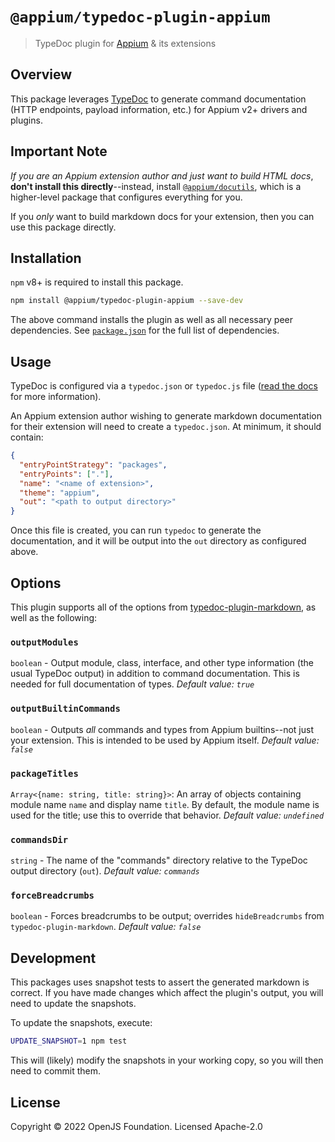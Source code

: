 # `@appium/typedoc-plugin-appium`

> TypeDoc plugin for [Appium](https://appium.io) & its extensions

## Overview

This package leverages [TypeDoc](https://typedoc.org) to generate command documentation (HTTP endpoints, payload information, etc.) for Appium v2+ drivers and plugins.

## Important Note

_If you are an Appium extension author and just want to build HTML docs_, **don't install this directly**--instead, install [`@appium/docutils`](https://github.com/appium/appium/tree/master/packages/docutils), which is a higher-level package that configures everything for you.

If you _only_ want to build markdown docs for your extension, then you can use this package directly.

## Installation

`npm` v8+ is required to install this package.

```bash
npm install @appium/typedoc-plugin-appium --save-dev
```

The above command installs the plugin as well as all necessary peer dependencies.  See [`package.json`](https://github.com/appium/appium/blob/master/packages/docutils/package.json) for the full list of dependencies.

## Usage

TypeDoc is configured via a `typedoc.json` or `typedoc.js` file ([read the docs](https://typedoc.org/guides/options/) for more information).

An Appium extension author wishing to generate markdown documentation for their extension will need to create a `typedoc.json`.  At minimum, it should contain:

```json
{
  "entryPointStrategy": "packages",
  "entryPoints": ["."],
  "name": "<name of extension>",
  "theme": "appium",
  "out": "<path to output directory>"
}
```

Once this file is created, you can run `typedoc` to generate the documentation, and it will be output into the `out` directory as configured above.

## Options

This plugin supports all of the options from [typedoc-plugin-markdown](https://npm.im/typedoc-plugin-markdown), as well as the following:

### `outputModules`

`boolean` - Output module, class, interface, and other type information (the usual TypeDoc output) in addition to command documentation. This is needed for full documentation of types. _Default value: `true`_

### `outputBuiltinCommands`

`boolean` - Outputs _all_ commands and types from Appium builtins--not just your extension. This is intended to be used by Appium itself.  _Default value: `false`_

### `packageTitles`

`Array<{name: string, title: string}>`: An array of objects containing module name `name` and display name `title`. By default, the module name is used for the title; use this to override that behavior.  _Default value: `undefined`_

### `commandsDir`

`string` - The name of the "commands" directory relative to the TypeDoc output directory (`out`).  _Default value: `commands`_

### `forceBreadcrumbs`

`boolean` - Forces breadcrumbs to be output; overrides `hideBreadcrumbs` from `typedoc-plugin-markdown`.  _Default value: `false`_

## Development

This packages uses snapshot tests to assert the generated markdown is correct.  If you have made changes which affect the plugin's output, you will need to update the snapshots.

To update the snapshots, execute:

```bash
UPDATE_SNAPSHOT=1 npm test
```

This will (likely) modify the snapshots in your working copy, so you will then need to commit them.

## License

Copyright © 2022 OpenJS Foundation. Licensed Apache-2.0

